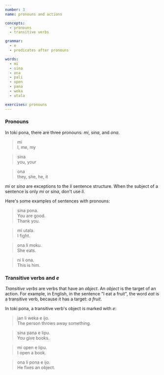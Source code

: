 ```yaml
---
number: 3
name: pronouns and actions

concepts:
  - pronouns
  - transitive verbs

grammar:
  - e
  - predicates after pronouns

words:
  - mi
  - sina
  - ona
  - pali
  - open
  - pana
  - weka
  - utala

exercises: pronouns
---
```


### Pronouns

In toki pona, there are three pronouns: _mi_, _sina_, and _ona_.

> mi  
> I, me, my

> sina  
> you, your

> ona  
> they, she, he, it

_mi_ or _sina_ are exceptions to the _li_ sentence structure. When the subject of a sentence is only _mi_ or _sina_, don't use _li_.

Here's some examples of sentences with pronouns:

> sina pona.  
> You are good.  
> Thank you.

> mi utala.  
> I fight.

> ona li moku.  
> She eats.

> ni li ona.  
> This is him.

### Transitive verbs and _e_

<dfn>Transitive verbs</dfn> are verbs that have an _object_. An <dfn>object</dfn> is the target of an action. For example, in English, in the sentence "I eat a fruit", the word _eat_ is a transitive verb, because it has a target: _a fruit_.

In toki pona, a transitive verb's object is marked with _e_:

> jan li weka e ijo.  
> The person throws away something.

> sina pana e lipu.  
> You give books. 

> mi open e lipu.  
> I open a book.

> ona li pona e ijo.  
> He fixes an object.
